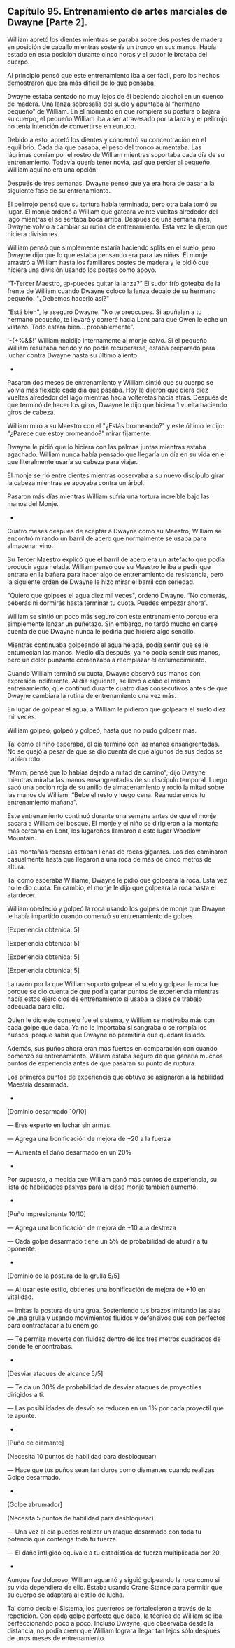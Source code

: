 
## Capítulo 95. Entrenamiento de artes marciales de Dwayne [Parte 2].


William apretó los dientes mientras se paraba sobre dos postes de madera en posición de caballo mientras sostenía un tronco en sus manos. Había estado en esta posición durante cinco horas y el sudor le brotaba del cuerpo.

Al principio pensó que este entrenamiento iba a ser fácil, pero los hechos demostraron que era más difícil de lo que pensaba.

Dwayne estaba sentado no muy lejos de él bebiendo alcohol en un cuenco de madera. Una lanza sobresalía del suelo y apuntaba al “hermano pequeño” de William. En el momento en que rompiera su postura o bajara su cuerpo, el pequeño William iba a ser atravesado por la lanza y el pelirrojo no tenía intención de convertirse en eunuco.

Debido a esto, apretó los dientes y concentró su concentración en el equilibrio. Cada día que pasaba, el peso del tronco aumentaba. Las lágrimas corrían por el rostro de William mientras soportaba cada día de su entrenamiento. Todavía quería tener novia, ¡así que perder al pequeño William aquí no era una opción!

Después de tres semanas, Dwayne pensó que ya era hora de pasar a la siguiente fase de su entrenamiento.

El pelirrojo pensó que su tortura había terminado, pero otra bala tomó su lugar. El monje ordenó a William que gateara veinte vueltas alrededor del lago mientras él se sentaba boca arriba. Después de una semana más, Dwayne volvió a cambiar su rutina de entrenamiento. Esta vez le dijeron que hiciera divisiones.

William pensó que simplemente estaría haciendo splits en el suelo, pero Dwayne dijo que lo que estaba pensando era para las niñas. El monje arrastró a William hasta los familiares postes de madera y le pidió que hiciera una división usando los postes como apoyo.

“T-Tercer Maestro, ¿p-puedes quitar la lanza?” El sudor frío goteaba de la frente de William cuando Dwayne colocó la lanza debajo de su hermano pequeño. "¿Debemos hacerlo así?"

"Está bien", le aseguró Dwayne. "No te preocupes. Si apuñalan a tu hermano pequeño, te llevaré y correré hacia Lont para que Owen le eche un vistazo. Todo estará bien… probablemente”.

'-{+%&$!' William maldijo internamente al monje calvo. Si el pequeño William resultaba herido y no podía recuperarse, estaba preparado para luchar contra Dwayne hasta su último aliento.

-

Pasaron dos meses de entrenamiento y William sintió que su cuerpo se volvía más flexible cada día que pasaba. Hoy le dijeron que diera diez vueltas alrededor del lago mientras hacía volteretas hacia atrás. Después de que terminó de hacer los giros, Dwayne le dijo que hiciera 1 vuelta haciendo giros de cabeza.

William miró a su Maestro con el "¿Estás bromeando?" y este último le dijo: "¿Parece que estoy bromeando?" mirar fijamente.

Dwayne le pidió que lo hiciera con las palmas juntas mientras estaba agachado. William nunca había pensado que llegaría un día en su vida en el que literalmente usaría su cabeza para viajar.

El monje se rió entre dientes mientras observaba a su nuevo discípulo girar la cabeza mientras se apoyaba contra un árbol.

Pasaron más días mientras William sufría una tortura increíble bajo las manos del Monje.

-

Cuatro meses después de aceptar a Dwayne como su Maestro, William se encontró mirando un barril de acero que normalmente se usaba para almacenar vino.

Su Tercer Maestro explicó que el barril de acero era un artefacto que podía producir agua helada. William pensó que su Maestro le iba a pedir que entrara en la bañera para hacer algo de entrenamiento de resistencia, pero la siguiente orden de Dwayne le hizo mirar el barril con seriedad.

"Quiero que golpees el agua diez mil veces", ordenó Dwayne. “No comerás, beberás ni dormirás hasta terminar tu cuota. Puedes empezar ahora”.

William se sintió un poco más seguro con este entrenamiento porque era simplemente lanzar un puñetazo. Sin embargo, no tardó mucho en darse cuenta de que Dwayne nunca le pediría que hiciera algo sencillo.

Mientras continuaba golpeando el agua helada, podía sentir que se le entumecían las manos. Medio día después, ya no podía sentir sus manos, pero un dolor punzante comenzaba a reemplazar el entumecimiento.

Cuando William terminó su cuota, Dwayne observó sus manos con expresión indiferente. Al día siguiente, se llevó a cabo el mismo entrenamiento, que continuó durante cuatro días consecutivos antes de que Dwayne cambiara la rutina de entrenamiento una vez más.

En lugar de golpear el agua, a William le pidieron que golpeara el suelo diez mil veces.

William golpeó, golpeó y golpeó, hasta que no pudo golpear más.

Tal como el niño esperaba, el día terminó con las manos ensangrentadas. No se quejó a pesar de que se dio cuenta de que algunos de sus dedos se habían roto.

"Mmm, pensé que lo habías dejado a mitad de camino", dijo Dwayne mientras miraba las manos ensangrentadas de su discípulo temporal. Luego sacó una poción roja de su anillo de almacenamiento y roció la mitad sobre las manos de William. “Bebe el resto y luego cena. Reanudaremos tu entrenamiento mañana”.

Este entrenamiento continuó durante una semana antes de que el monje sacara a William del bosque. El monje y el niño se dirigieron a la montaña más cercana en Lont, los lugareños llamaron a este lugar Woodlow Mountain.

Las montañas rocosas estaban llenas de rocas gigantes. Los dos caminaron casualmente hasta que llegaron a una roca de más de cinco metros de altura.

Tal como esperaba Williame, Dwayne le pidió que golpeara la roca. Esta vez no le dio cuota. En cambio, el monje le dijo que golpeara la roca hasta el atardecer.

William obedeció y golpeó la roca usando los golpes de monje que Dwayne le había impartido cuando comenzó su entrenamiento de golpes.

[Experiencia obtenida: 5]

[Experiencia obtenida: 5]

[Experiencia obtenida: 5]

[Experiencia obtenida: 5]

La razón por la que William soportó golpear el suelo y golpear la roca fue porque se dio cuenta de que podía ganar puntos de experiencia mientras hacía estos ejercicios de entrenamiento si usaba la clase de trabajo adecuada para ello.

Quien le dio este consejo fue el sistema, y ​​William se motivaba más con cada golpe que daba. Ya no le importaba si sangraba o se rompía los huesos, porque sabía que Dwayne no permitiría que quedara lisiado.

Además, sus puños ahora eran más fuertes en comparación con cuando comenzó su entrenamiento. William estaba seguro de que ganaría muchos puntos de experiencia antes de que pasaran su punto de ruptura.

Los primeros puntos de experiencia que obtuvo se asignaron a la habilidad Maestría desarmada.

-

[Dominio desarmado 10/10]

— Eres experto en luchar sin armas.

— Agrega una bonificación de mejora de +20 a la fuerza

— Aumenta el daño desarmado en un 20%

-

Por supuesto, a medida que William ganó más puntos de experiencia, su lista de habilidades pasivas para la clase monje también aumentó.

-

[Puño impresionante 10/10]

— Agrega una bonificación de mejora de +10 a la destreza

— Cada golpe desarmado tiene un 5% de probabilidad de aturdir a tu oponente.

-

[Dominio de la postura de la grulla 5/5]

— Al usar este estilo, obtienes una bonificación de mejora de +10 en vitalidad.

— Imitas la postura de una grúa. Sosteniendo tus brazos imitando las alas de una grulla y usando movimientos fluidos y defensivos que son perfectos para contraatacar a tu enemigo.

— Te permite moverte con fluidez dentro de los tres metros cuadrados de donde te encontrabas.

-

[Desviar ataques de alcance 5/5]

— Te da un 30% de probabilidad de desviar ataques de proyectiles dirigidos a ti.

— Las posibilidades de desvío se reducen en un 1% por cada proyectil que te apunte.

-

[Puño de diamante]

(Necesita 10 puntos de habilidad para desbloquear)

— Hace que tus puños sean tan duros como diamantes cuando realizas Golpe desarmado.

-

[Golpe abrumador]

(Necesita 5 puntos de habilidad para desbloquear)

— Una vez al día puedes realizar un ataque desarmado con toda tu potencia que contenga toda tu fuerza.

— El daño infligido equivale a tu estadística de fuerza multiplicada por 20.

-

Aunque fue doloroso, William aguantó y siguió golpeando la roca como si su vida dependiera de ello. Estaba usando Crane Stance para permitir que su cuerpo se adaptara al estilo de lucha.

Tal como decía el Sistema, los guerreros se fortalecieron a través de la repetición. Con cada golpe perfecto que daba, la técnica de William se iba perfeccionando poco a poco. Incluso Dwayne, que observaba desde la distancia, no podía creer que William lograra llegar tan lejos sólo después de unos meses de entrenamiento.
